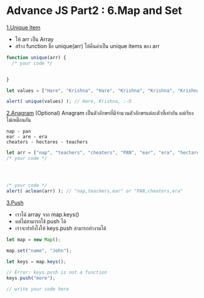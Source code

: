 # Advance JS Part2 : 6.Map and Set

[1.Unique Item](https://docs.google.com/presentation/d/1jrkOP7nCQZN1H0v-77ohHYCdEs7wffdhtf7gQMfSfkw/edit#slide=id.g700e0f97b6_2_1494)
- ให้ arr เป็น Array
- สร้าง function ชื่อ unique(arr) ให้คืนค่าเป็น unique items ของ arr 


```js
function unique(arr) {
  /* your code */


}

let values = ["Hare", "Krishna", "Hare", "Krishna", "Krishna", "Krishna", "Hare", "Hare", ":-O" ];

alert( unique(values) ); // Hare, Krishna, :-O
```

[2.Anagram](https://docs.google.com/presentation/d/1jrkOP7nCQZN1H0v-77ohHYCdEs7wffdhtf7gQMfSfkw/edit#slide=id.g700e0f97b6_2_1503) (Optional)
Anagram เป็นตัวอักษรที่มีจำนวนตัวอักษรแต่ละตัวที่เท่ากัน แต่เรียงไม่เหมือนกัน
```
nap - pan
ear - are - era
cheaters - hectares - teachers
```

```js
let arr = ["nap", "teachers", "cheaters", "PAN", "ear", "era", "hectares"];
/* your code */




/* your code */
alert( aclean(arr) ); // "nap,teachers,ear" or "PAN,cheaters,era"
```

[3.Push](https://docs.google.com/presentation/d/1jrkOP7nCQZN1H0v-77ohHYCdEs7wffdhtf7gQMfSfkw/edit#slide=id.g700e0f97b6_2_1513)  
- เราได้ array จาก map.keys()  
- แต่ไม่สามารถใช้ push ได้  
- เราจะทำยังไงให้ keys.push สามารถทำงานได้


```js
let map = new Map();

map.set("name", "John");

let keys = map.keys();

// Error: keys.push is not a function
keys.push("more");

```

```js
// write your code here



```